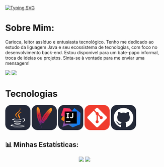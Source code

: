 
<!--  NOME CARREGANDO -->
[![Typing SVG](https://readme-typing-svg.herokuapp.com/?color=yellow&size=35&center=true&vCenter=true&width=1000&lines=Hello_World!+Meu+Nome+é+Rayan+Argolo;Desenvolvedor+Java+em+Formação;+:%29)](https://git.io/typing-svg)

# Sobre Mim:
Carioca, leitor assíduo e entusiasta tecnológico. Tenho me dedicado ao estudo da liguagem Java e seu ecossistema de tecnologias, com foco no desenvolvimento back-end.
Estou disponível para um bate-papo informal, troca de ideias ou projetos. Sinta-se à vontade para me enviar uma mensagem!
<div>
<a href="https://www.linkedin.com/in/rayanargolo" target="_blank"><img src="https://img.shields.io/badge/-LinkedIn-%230077B5?style=for-the-badge&logo=linkedin&logoColor=white" target="_blank"></a>
<a href="https://www.instagram.com/rayan_argolo" target="_blank"><img src="https://img.shields.io/badge/Instagram-E4405F?style=for-the-badge&logo=instagram&logoColor=white" target="_blank"></a>

# Tecnologias 
<div>
   <img src="https://github.com/tandpfun/skill-icons/blob/main/icons/Java-Dark.svg" width="80px" height="80px">
   <img src="https://github.com/tandpfun/skill-icons/blob/main/icons/Maven-Dark.svg" width="80px" height="80px">
   <img src="https://github.com/tandpfun/skill-icons/blob/main/icons/Idea-Dark.svg" width="80px" height="80px">
   <img src="https://github.com/tandpfun/skill-icons/blob/main/icons/Git.svg" width="80px" height="80px">
   <img src="https://github.com/tandpfun/skill-icons/blob/main/icons/Github-Dark.svg" width="80px" height="80px">
</div>

</div>

   
 
## 📊 Minhas Estatísticas:
<div align="center">
    <img  width="54.5%" src="https://github-readme-stats.vercel.app/api?username=RayanArgolo03&theme=slateorange&hide_border=true&include_all_commits=false&count_private=false"/>
    <img  width="43%" src="https://github-readme-stats.vercel.app/api/top-langs/?username=RayanArgolo03&theme=slateorange&hide_border=true&include_all_commits=false&count_private=false&layout=compact"/><br>
  </div>
